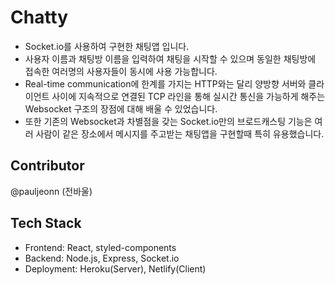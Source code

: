 # Chatty

- Socket.io를 사용하여 구현한 채팅앱 입니다. 
- 사용자 이름과 채팅방 이름을 입력하여 채팅을 시작할 수 있으며 동일한 채팅방에 접속한 여러명의 사용자들이 동시에 사용 가능합니다. 
- Real-time communication에 한계를 가지는 HTTP와는 달리 양방향 서버와 클라이언트 사이에 지속적으로 연결된 TCP 라인을 통해 실시간 통신을 가능하게 해주는 Websocket 구조의 장점에 대해 배울 수 있었습니다. 
- 또한 기존의 Websocket과 차별점을 갖는 Socket.io만의 브로드캐스팅 기능은 여러 사람이 같은 장소에서 메시지를 주고받는 채팅앱을 구현할때 특히 유용했습니다.

## Contributor

@pauljeonn (전바울)

## Tech Stack

- Frontend: React, styled-components
- Backend: Node.js, Express, Socket.io
- Deployment: Heroku(Server), Netlify(Client)
